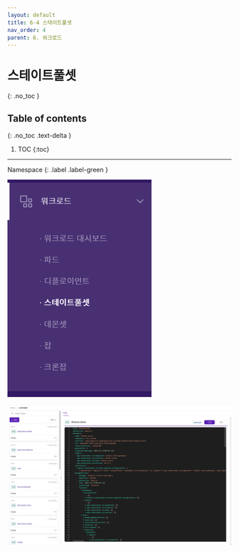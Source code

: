 ```yaml
---
layout: default
title: 6-4 스테이트풀셋
nav_order: 4
parent: 6. 워크로드
---
```


# 스테이트풀셋
{: .no_toc }

## Table of contents
{: .no_toc .text-delta }

1. TOC
{:toc}

---

<div class="code-example" markdown="1">
Namespace
{: .label .label-green }
</div>

![wl-sts.png](/assets/images/workload/wl-sts.png)

![wl-015.png](/assets/images/workload/wl-015.png)
